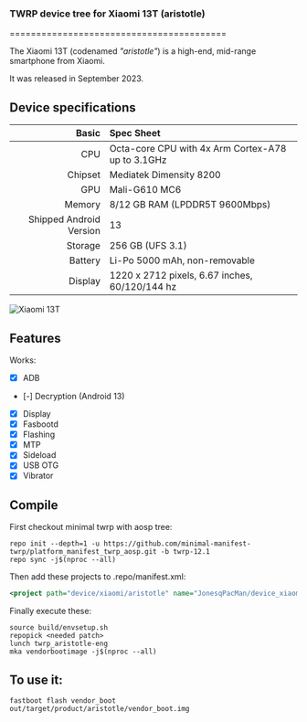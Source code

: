 ### TWRP device tree for Xiaomi 13T (aristotle)

=========================================

The Xiaomi 13T (codenamed _"aristotle"_) is a high-end, mid-range smartphone from Xiaomi.

It was released in September 2023.

## Device specifications

Basic   | Spec Sheet
-------:|:-------------------------
CPU     | Octa-core CPU with 4x Arm Cortex-A78 up to 3.1GHz
Chipset | Mediatek Dimensity 8200
GPU     | Mali-G610 MC6
Memory  | 8/12 GB RAM (LPDDR5T 9600Mbps)
Shipped Android Version | 13
Storage | 256 GB (UFS 3.1)
Battery | Li-Po 5000 mAh, non-removable
Display | 1220 x 2712 pixels, 6.67 inches, 60/120/144 hz

![Xiaomi 13T](https://i02.appmifile.com/524_operator_sg/14/08/2023/936823ab29ba43b0bf4e42f09d424903.png)

## Features

Works:

- [X] ADB
- [-] Decryption (Android 13)
- [X] Display
- [X] Fasbootd
- [X] Flashing
- [X] MTP
- [X] Sideload
- [X] USB OTG
- [X] Vibrator

## Compile

First checkout minimal twrp with aosp tree:

```
repo init --depth=1 -u https://github.com/minimal-manifest-twrp/platform_manifest_twrp_aosp.git -b twrp-12.1
repo sync -j$(nproc --all)
```

Then add these projects to .repo/manifest.xml:

```xml
<project path="device/xiaomi/aristotle" name="JonesqPacMan/device_xiaomi_aristotle-TWRP" remote="github" revision="twrp-13" />
```

Finally execute these:

```
source build/envsetup.sh
repopick <needed patch>
lunch twrp_aristotle-eng
mka vendorbootimage -j$(nproc --all)
```
## To use it:

```
fastboot flash vendor_boot out/target/product/aristotle/vendor_boot.img
```
